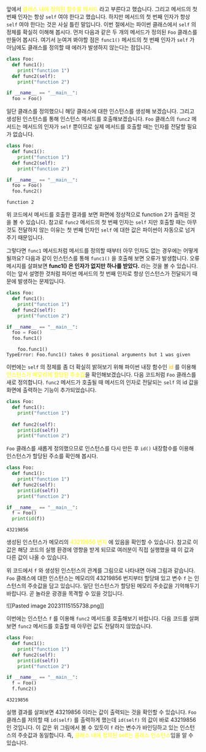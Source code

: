 앞에서 <font color="#ffff00">클래스 내에 정의된 함수를 메서드</font> 라고 부른다고 했습니다. 그리고 메서드의 첫 번째 인자는 항상 `self` 여야 한다고 했습니다. 하지만 메서드의 첫 번째 인자가 항상 `self` 여야 한다는 것은 사실 틀린 말입니다. 이번 절에서는 파이썬 클래스에서 `self` 의 정체를 확실히 이해해 봅시다.
먼저 다음과 같은 두 개의 메서드가 정의된 `Foo` 클래스를 만들어 봅시다. 여기서 눈여겨 봐야할 점은 `func1()` 메서드의 첫 번째 인자가 `self` 가 아님에도 클래스를 정의할 때 에러가 발생하지 않는다는 점입니다.

```python
class Foo:
  def func1():
    print("function 1")
  def func2(self):
    print("function 2")

if __name__ == "__main__":
  foo = Foo()
```

일단 클래스를 정의했으니 해당 클래스에 대한 인스턴스를 생성해 보겠습니다. 그리고 생성된 인스턴스를 통해 인스턴스 메서드를 호출해보겠습니다. `Foo` 클래스의 `func2` 메서드는 메서드의 인자가 `self` 뿐이므로 실제 메서드를 호출할 때는 인자를 전달할 필요가 없습니다.

```python
class Foo:
  def func1():
    print("function 1")
  def func2(self):
    print("function 2")

if __name__ == "__main__":
  foo = Foo()
  foo.func2()
```

```
function 2
```

위 코드에서 메서드를 호출한 결과를 보면 화면에 정상적으로 function 2가 출력된 것을 볼 수 있습니다. 참고로 `func2` 메서드의 첫 번째 인자는 `self` 지만 호출할 때는 아무것도 전달하지 않는 이유는 첫 번째 인자인 `self` 에 대한 값은 파이썬이 자동으로 넘겨주기 때문입니다.

그렇다면 `func1` 메서드처럼 메서드를 정의할 때부터 아무 인자도 없는 경우에는 어떻게 될까요? 다음과 같이 인스턴스를 통해 `func1()` 을 호출해 보면 오류가 발생합니다. 오류 메시지를 살펴보면 **func1() 은 인자가 없지만 하나를 받았다.** 라는 것을 볼 수 있습니다. 이는 앞서 설명한 것처럼 파이썬 메서드의 첫 번째 인자로 항상 인스턴스가 전달되기 때문에 발생하는 문제입니다.

```python
class Foo:
  def func1():
    print("function 1")
  def func2(self):
    print("function 2")

if __name__ == "__main__":
  foo = Foo()
  foo.func1()
```

```
    foo.func1()
TypeError: Foo.func1() takes 0 positional arguments but 1 was given
```

이번에는 `self` 의 정체를 좀 더 확실히 밝혀보기 위해 파이썬 내장 함수인 <font color="#ffc000">id</font> 를 이용해 <font color="#ffff00">인스턴스가 메모리에 할당된 주솟값</font>을 확인해보겠습니다. 다음 코드처럼 `Foo` 클래스를 새로 정의합니다. `func2` 메서드가 호출될 때 메서드의 인자로 전달되는 `self` 의 id 값을 화면에 출력하는 기능이 추가되었습니다.

```python
class Foo:
  def func1():
    print("function 1")
    
  def func2(self):
    print(id(self))
    print("function 2")
```

`Foo` 클래스를 새롭게 정의했으므로 인스턴스를 다시 만든 후 `id()` 내장함수를 이용해 인스턴스가 할당된 주소를 확인해 봅시다.

```python
class Foo:
  def func1():
    print("function 1")
  def func2(self):
    print(id(self))
    print("function 2")

if __name__ == "__main__":
  f = Foo()
  print(id(f))
```

```
43219856
```

생성된 인스턴스가 메모리의 <font color="#ffff00">43219856 번지</font> 에 있음을 확인할 수 있습니다. 참고로 이 값은 해당 코드의 실행 환경에 영향을 받게 되므로 여러분이 직접 실행했을 떄 이 값과 다른 값이 나올 수 있습니다.

위 코드에서 `f` 와 생성된 인스턴스의 관계를 그림으로 나타내면 아래 그림과 같습니다. `Foo` 클래스에 대한 인스턴스는 메모리의 43219856 번지부터 할당돼 있고 변수 `f` 는 인스턴스의 주솟값을 담고 있습니다. 일단 인스턴스가 할당된 메모리 주솟값을 기억해두기 바랍니다. 곧 놀라운 광경을 목격할 수 있을 것입니다.

![[Pasted image 20231115155738.png]]

이번에는 인스턴스 `f` 를 이용해 `func2` 메서드를 호출해보기 바랍니다. 다음 코드를 살펴보면 `func2` 메서드를 호출할 때 아무런 값도 전달하지 않았습니다.

```python
class Foo:
  def func1():
    print("function 1")
  def func2(self):
    print(id(self))
    print("function 2")

if __name__ == "__main__":
  f = Foo()
  f.func2()
```

```
43219856
```

실행 결과를 살펴보면 43219856 이라는 값이 출력되는 것을 확인할 수 있습니다. `Foo` 클래스를 저의할 때 `id(self)` 를 출력하게 했는데 `id(self)` 의 값이 바로 43219856 인 것입니다. 이 값은 위 그림에서 볼 수 있듯이 `f` 라는 변수가 바인딩하고 있는 인스턴스의 주솟값과 동일합니다. 즉, <font color="#ffff00">클래스 내에 정의된 self는 클래스 인스턴스</font>임을 알 수 있습니다. 